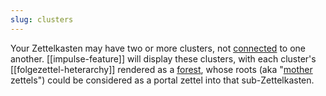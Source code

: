 ```yaml
---
slug: clusters
---
```


Your Zettelkasten may have two or more clusters, not [connected](https://en.wikipedia.org/wiki/Connected_graph) to one another.  [[impulse-feature]] will display these clusters, with each cluster's [[folgezettel-heterarchy]] rendered as a [forest](https://tinyurl.com/wikipedia-forest), whose roots (aka "[mother](https://www.geeksforgeeks.org/find-a-mother-vertex-in-a-graph/) zettels") could be considered as a portal zettel into that sub-Zettelkasten.

